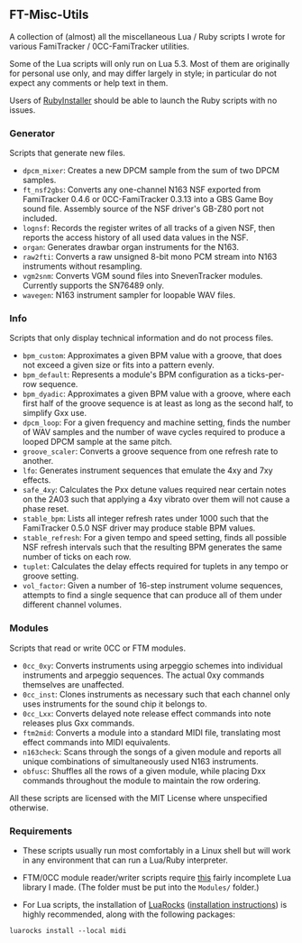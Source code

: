 ## FT-Misc-Utils

A collection of (almost) all the miscellaneous Lua / Ruby scripts I wrote for various FamiTracker / 0CC-FamiTracker utilities.

Some of the Lua scripts will only run on Lua 5.3. Most of them are originally for personal use only, and may differ largely in style; in particular do not expect any comments or help text in them.

Users of [RubyInstaller](https://rubyinstaller.org/) should be able to launch the Ruby scripts with no issues.

### Generator

Scripts that generate new files.

- `dpcm_mixer`: Creates a new DPCM sample from the sum of two DPCM samples.
- `ft_nsf2gbs`: Converts any one-channel N163 NSF exported from FamiTracker 0.4.6 or 0CC-FamiTracker 0.3.13 into a GBS Game Boy sound file. Assembly source of the NSF driver's GB-Z80 port not included.
- `lognsf`: Records the register writes of all tracks of a given NSF, then reports the access history of all used data values in the NSF.
- `organ`: Generates drawbar organ instruments for the N163.
- `raw2fti`: Converts a raw unsigned 8-bit mono PCM stream into N163 instruments without resampling.
- `vgm2snm`: Converts VGM sound files into SnevenTracker modules. Currently supports the SN76489 only.
- `wavegen`: N163 instrument sampler for loopable WAV files.

### Info

Scripts that only display technical information and do not process files.

- `bpm_custom`: Approximates a given BPM value with a groove, that does not exceed a given size or fits into a pattern evenly.
- `bpm_default`: Represents a module's BPM configuration as a ticks-per-row sequence.
- `bpm_dyadic`: Approximates a given BPM value with a groove, where each first half of the groove sequence is at least as long as the second half, to simplify Gxx use.
- `dpcm_loop`: For a given frequency and machine setting, finds the number of WAV samples and the number of wave cycles required to produce a looped DPCM sample at the same pitch.
- `groove_scaler`: Converts a groove sequence from one refresh rate to another.
- `lfo`: Generates instrument sequences that emulate the 4xy and 7xy effects.
- `safe_4xy`: Calculates the Pxx detune values required near certain notes on the 2A03 such that applying a 4xy vibrato over them will not cause a phase reset.
- `stable_bpm`: Lists all integer refresh rates under 1000 such that the FamiTracker 0.5.0 NSF driver may produce stable BPM values.
- `stable_refresh`: For a given tempo and speed setting, finds all possible NSF refresh intervals such that the resulting BPM generates the same number of ticks on each row.
- `tuplet`: Calculates the delay effects required for tuplets in any tempo or groove setting.
- `vol_factor`: Given a number of 16-step instrument volume sequences, attempts to find a single sequence that can produce all of them under different channel volumes.

### Modules

Scripts that read or write 0CC or FTM modules.

- `0cc_0xy`: Converts instruments using arpeggio schemes into individual instruments and arpeggio sequences. The actual 0xy commands themselves are unaffected.
- `0cc_inst`: Clones instruments as necessary such that each channel only uses instruments for the sound chip it belongs to.
- `0cc_Lxx`: Converts delayed note release effect commands into note releases plus Gxx commands.
- `ftm2mid`: Converts a module into a standard MIDI file, translating most effect commands into MIDI equivalents.
- `n163check`: Scans through the songs of a given module and reports all unique combinations of simultaneously used N163 instruments.
- `obfusc`: Shuffles all the rows of a given module, while placing Dxx commands throughout the module to maintain the row ordering.

All these scripts are licensed with the MIT License where unspecified otherwise.

### Requirements

- These scripts usually run most comfortably in a Linux shell but will work in any environment that can run a Lua/Ruby interpreter.  

- FTM/0CC module reader/writer scripts require [this](https://github.com/HertzDevil/luaFTM) fairly incomplete Lua library I made. (The folder must be put into the `Modules/` folder.)

- For Lua scripts, the installation of [LuaRocks](https://github.com/luarocks/luarocks) ([installation instructions](https://github.com/luarocks/luarocks/wiki/Installation-instructions-for-Unix)) is highly recommended, along with the following packages:  

```  
luarocks install --local midi  
```  